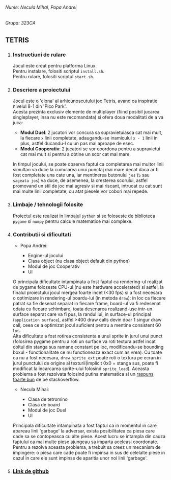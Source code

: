 ###### Nume: Necula Mihal, Popa Andrei
###### Grupa: 323CA

## TETRIS

1. ### Instructiuni de rulare
	Jocul este creat pentru platforma Linux.</br>
	Pentru instalare, folositi scriptul `install.sh`. </br>
	Pentru rulare, folositi scriptul `start.sh`.

1. ### Descriere a proiectului
	
	Jocul este o 'clona' al arhicunoscutului joc Tetris, avand ca inspiratie nivelul 8-1 din 'Pico Park'. </br>
	Acesta prezinta exclusiv elemente de multiplayer (fiind posibil jucarea singleplayer, insa nu este recomandata) si ofera doua modalitati de a va juca:
	
	- <strong>Modul Duel</strong>: 2 jucatori vor concura sa supravietuiasca cat mai mult, la fiecare `x` linii completate, adaugandu-se inamicului  `x - 1` linii in plus, astfel ducandu-l cu un pas mai aproape de esec.
	- <strong>Modul Cooperativ</strong>: 2 jucatori se vor coordona pentru a supravietui cat mai mult si pentru a obtine un scor cat mai mare.

	In timpul jocului, se poate observa faptul ca completarea mai multor linii simultan va duce la cumularea unui punctaj mai mare decat daca ar fi fost completate una cate una, iar mentinerea butonului `jos` (`S` sau `sageata jos`) va duce, de asemenea, la cresterea scorului, astfel promovand un stil de joc mai agresiv si mai riscant, intrucat cu cat sunt mai multe linii completate, cu atat piesele vor cobori mai repede. 

1. ### Limbaje / tehnologii folosite
	
	Proiectul este realizat in limbajul `python` si se foloseste de biblioteca `pygame` si `numpy` pentru calcule matematice mai complexe.

1. ### Contributii si dificultati

	- Popa Andrei:

		- Engine-ul jocului
		- Clasa object (nu clasa object default din python)
		- Modul de joc Cooperativ
		- UI

	O principala dificultate intampinata a fost faptul ca rendering-ul realizat de pygame foloseste CPU-ul (nu este hardware accelerated) si astfel, la finalul proiectului jocul mergea foarte incet (<30 fps) si a fost necesara o optimizare in rendering-ul boardu-lui (in metoda `draw`): in loc ca fiecare patrat sa fie desenat separat in fiecare frame, board-ul va fi redesenat odata cu fiecare schimbare, toata desenarea realizand-use intr-un surface separat care va fi pus, la randul lui, in surface-ul principal (`application surface`), astfel >400 draw calls devin doar 1 singur draw call, ceea ce a optimizat jocul suficient pentru a mentine consistent 60 fps.</br>
	Alta dificultate a fost rotirea consistenta a unui sprite in jurul unui punct (folosirea pygame pentru a roti un surface va roti textura astfel incat coltul din stanga sus ramane constant pe loc, modificandu-se bounding boxul - functionalitate ce nu functioneaza exact cum as vrea). Cu toate ca nu a fost necesara, `draw_sprite_ext` poate roti o textura pe ecran in jurul punctului de origine al texturii(implicit 0x0 = stanga sus, poate fi modificat la incarcarea sprite-ului folosind `sprite_load`). Aceasta problema a fost rezolvata folosind putina matematica si un [raspuns foarte bun](https://stackoverflow.com/questions/4183208/how-do-i-rotate-an-image-around-its-center-using-pygame) de pe stackoverflow.

	- Necula Mihai:
		
		- Clasa de tetromino
		- Clasa de board
		- Modul de joc Duel
		- UI

	Principala dificultate intampinata a fost faptul ca in momentul in care apareau linii 'garbage' la adversar, exista posibilitatea ca piesa care cade sa se contopeasca cu alte piese. Acest lucru se intampla din cauza faptului ca mai multe piese ajungeau sa imparta aceleasi coordonate. Pentru a rezolva aceasta problema, a trebuit sa creez un mecanism de impingere: o piesa care cade poate fi impinsa in sus de celelalte piese in cazul in care ele sunt impinse de aparitia unor noi linii 'garbage'.

1. ### [Link de github](https://github.com/Mhail027/Tetris) 